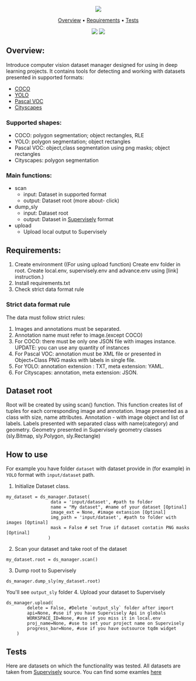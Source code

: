 <div align="center" markdown>

<img src="https://i.ibb.co/fHzfBCW/ds-manager.png"/>

<p align="center">
  <a href="#Overview">Overview</a> •
  <a href="#Requirements">Requirements</a> •
  <a href="#Test">Tests</a>
</p>

[![](https://img.shields.io/badge/supervisely-ecosystem-brightgreen)](https://https://supervisely.com/)
[![](https://img.shields.io/badge/slack-chat-green.svg?logo=slack)](https://supervise.ly/slack)

</div>

## Overview:

Introduce computer vision dataset manager designed for using in deep learning projects.
It contains tools for detecting and working with datasets presented in supported formats:

- [COCO](https://opencv.org/blog/2021/10/12/introduction-to-the-coco-dataset/)
- [YOLO](https://www.section.io/engineering-education/introduction-to-yolo-algorithm-for-object-detection/)
- [Pascal VOC](https://www.section.io/engineering-education/understanding-pascal-voc-dataset/)
- [Cityscapes](https://www.section.io/engineering-education/understanding-pascal-voc-dataset/)


### Supported shapes:
- COCO: polygon segmentation; object rectangles, RLE
- YOLO: polygon segmentation; object rectangles 
- Pascal VOC: object,class segmentation using png masks; object rectangles 
- Cityscapes: polygon segmentation

### Main functions:
- scan
    - input: Dataset in supported format
    - output: Dataset root (more about- click)
- dump_sly
    - input: Dataset root
    - output: Dataset in [Supervisely](https://supervisely.com/) format
- upload
    - Upload local output to Supervisely

## Requirements:
  
1. Create environment
((For using upload function) Create env folder in root. Create local.env, supervisely.env and advance.env using [link] instruction.)
2. Install requirements.txt
3. Check strict data format rule  
  
### Strict data format rule  
The data must follow strict rules:
 1. Images and annotations must be separated.
 2. Annotation name must refer to image.(except COCO)
 3. For COCO: there must be only one JSON file with images instance.
 UPDATE: you can use any quantity of instances
 4. For Pascal VOC: annotation must be XML file or presented in Object+Class PNG masks with labels in single file.
 5. For YOLO: annotation extension : TXT, meta extension: YAML.
 6. For Cityscapes: annotation, meta extension: JSON.

## Dataset root
Root will be created by using scan() function. 
This function creates list of tuples for each corresponding image and annotation.
Image presented as a class with size, name attributes.
Annotation - with image object and list of labels. Labels presented with separated
class with name(category) and geometry. Geometry presented in Supervisely geometry
classes (sly.Bitmap, sly.Polygon, sly.Rectangle)

## How to use 

For example you have folder `dataset` with dataset provide in (for example) in `YOLO` format with `input/dataset` path.
1. Initialize Dataset class. 
```
my_dataset = ds_manager.Dataset(
                 data = 'input/dataset', #path to folder
                 name = "My dataset", #name of your dataset [Optinal]
                 image_ext = None, #image extansion [Optinal]
                 img_path = 'input/dataset', #path to folder with images [Optinal]
                 mask = False # set True if dataset contatin PNG masks [Optinal]
                )
```
2. Scan your dataset and take root of the dataset 
```
my_dataset.root = ds_manager.scan()
```
3. Dump root to Supervisely
```
ds_manager.dump_sly(my_dataset.root)
```
You'll see `output_sly` folder
4. Upload your dataset to Supervisely
```
ds_manager.upload(
        delete = False, #Delete `output_sly` folder after import
        api=None, #use if you have Supervisely Api in globals
        WORKSPACE_ID=None, #use if you miss it in local.env
        proj_name=None, #use to set your project name on Supervisely
        progress_bar=None, #use if you have outsource tqdm widget
    )
```

## Tests
Here are datasets on which the functionality was tested.
All datasets are taken from [Supervisely](https://supervisely.com/) source. You can find some examles [here](https://github.com/erastov-alex/dataset_samples)


  
